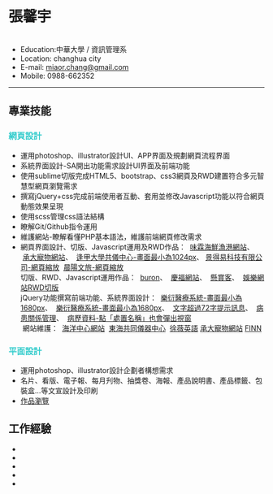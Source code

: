 <h1>張馨宇</h1>
<ul>
  <li>Education:中華大學 / 資訊管理系</li><li>Location: changhua city</li><li>E-mail: <a href="mailto:miaor.chang@gmail.com">miaor.chang@gmail.com</a></li><li>Mobile: 0988-662352</li>
</ul>
<hr/>
<h2>專業技能</h2>
<h3 style="color:#33cccc;">網頁設計</h3>
<ul>
 <li>運用photoshop、illustrator設計UI、APP界面及規劃網頁流程界面</li>
 <li>系統界面設計-SA開出功能需求設計UI界面及前端功能</li>
 <li>使用sublime切版完成HTML5、bootstrap、css3網頁及RWD建置符合多元智慧型網頁瀏覽需求</li>
 <li>撰寫jQuery+css完成前端使用者互動、套用並修改Javascript功能以符合網頁動態效果呈現</li>
 <li>使用scss管理css語法結構</li>
 <li>瞭解Git/Github指令運用</li>
 <li>維護網站-瞭解看懂PHP基本語法，維護前端網頁修改需求</li> 
 <li>
  網頁界面設計、切版、Javascript運用及RWD作品：
  <a href="http://211.72.214.242/demo5/wlhaizian/index.html">味霖海鮮漁港網站</a>、
  <a href="http://www.chickensecond.com.tw/products.php">承大寵物網站</a>、  
  <a href="http://211.72.214.242/demo5/pisc/">逢甲大學共儀中心-畫面最小為1024px</a>、
  <a href="http://www.jdeyi.com/">景得易科技有限公司-網頁縮放</a>
  <a href="http://icynthia.azurewebsites.net/mornsunHotel/default.html">晨陽文旅-網頁縮放</a><br/>
  切版、RWD、Javascript運用作品：
  <a href="http://www.buron.com.tw">buron</a>、
  <a href="http://www.kinmaxsource.com/">慶福網站</a>、
  <a href="http://cynthia777.synology.me/ask/index.html">懸賞客</a>、
  <a href="http://cynthia777.synology.me/websolt/index.html">娛樂網站RWD切版</a><br/>
  jQuery功能撰寫前端功能、系統界面設計：
  <a href="http://211.72.214.242/demo5/his_system/reservation_dr.html">樂衍醫療系統-畫面最小為1680px</a>、
  <a href="http://211.72.214.242/demo5/his_system/declare_all.html">樂衍醫療系統-畫面最小為1680px</a>、
  <a href="http://211.72.214.242/demo5/his_system/msg.html">文字超過72字提示訊息</a>、
  <a href="http://211.72.214.242/demo5/his_system/_sickness_all.html">病患關係管理</a>、
  <a href="http://211.72.214.242/demo5/his_system/medical.html">病歷資料-點「處置名稱」也會彈出視窗</a><br/>
  網站維護：
  <a href="http://www.tori.narlabs.org.tw">海洋中心網站</a>
  <a href="http://thtech.thu.edu.tw">東海共同儀器中心</a>
  <a href="http://ruby.com.tw">徐薇英語</a>
  <a href="http://www.chickensecond.com.tw/products.php">承大寵物網站</a>
  <a href="http://www.finn-th.com/">FINN</a>
 </li>
</ul>
<h3 style="color:#33cccc;">平面設計</h3>
<ul>
 <li>運用photoshop、illustrator設計企劃者構想需求</li>
 <li>名片、看版、電子報、每月刋物、抽獎卷、海報、產品說明書、產品標籤、包裝盒...等文宣設計及印刷</li>
 <li><a href="https://docs.google.com/document/d/193Ol4frfDAaBw4Ftx32msq8lb4xi3vtgnurLY6uzP5A/edit?usp=sharing">作品瀏覽</a></li>
</ul>
<h2>工作經驗</h2>
<ul>
 <li></li>
 <li></li>
 <li></li>
 <li></li>
 <li></li>
</ul>
